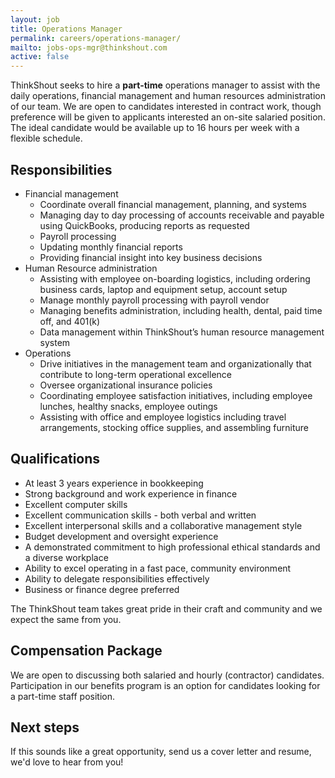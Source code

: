 ```yaml
---
layout: job
title: Operations Manager
permalink: careers/operations-manager/
mailto: jobs-ops-mgr@thinkshout.com
active: false
---
```

ThinkShout seeks to hire a **part-time** operations manager to assist with the daily operations, financial management and human resources administration of our team. We are open to candidates interested in contract work, though preference will be given to applicants interested an on-site salaried position. The ideal candidate would be available up to 16 hours per week with a flexible schedule.

## Responsibilities

* Financial management
  * Coordinate overall financial management, planning, and systems
  * Managing day to day processing of accounts receivable and payable using QuickBooks, producing reports as requested
  * Payroll processing
  * Updating monthly financial reports
  * Providing financial insight into key business decisions
* Human Resource administration
  * Assisting with employee on-boarding logistics, including ordering business cards, laptop and equipment setup, account setup
  * Manage monthly payroll processing with payroll vendor
  * Managing benefits administration, including health, dental, paid time off, and 401(k)
  * Data management within ThinkShout’s human resource management system
* Operations
  * Drive initiatives in the management team and organizationally that contribute to long-term operational excellence
  * Oversee organizational insurance policies
  * Coordinating employee satisfaction initiatives, including employee lunches, healthy snacks, employee outings
  * Assisting with office and employee logistics including travel arrangements, stocking office supplies, and assembling furniture

## Qualifications

* At least 3 years experience in bookkeeping
* Strong background and work experience in finance
* Excellent computer skills
* Excellent communication skills - both verbal and written
* Excellent interpersonal skills and a collaborative management style
* Budget development and oversight experience
* A demonstrated commitment to high professional ethical standards and a diverse workplace
* Ability to excel operating in a fast pace, community environment
* Ability to delegate responsibilities effectively
* Business or finance degree preferred

The ThinkShout team takes great pride in their craft and community and we expect the same from you.

## Compensation Package
We are open to discussing both salaried and hourly (contractor) candidates. Participation in our benefits program is an option for candidates looking for a part-time staff position.

## Next steps
If this sounds like a great opportunity, send us a cover letter and resume, we'd love to hear from you!
